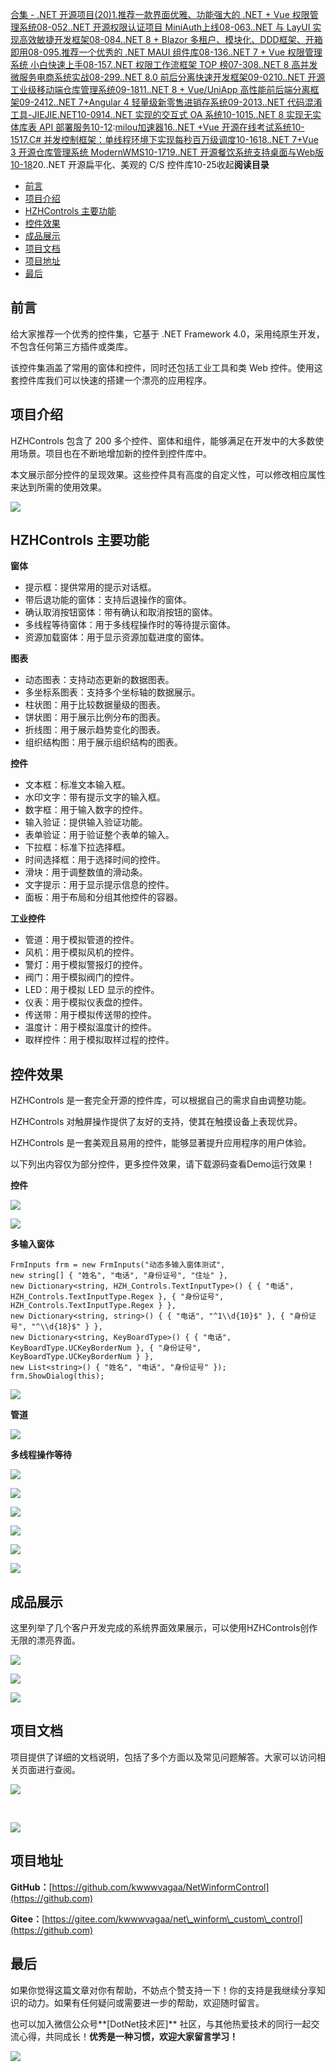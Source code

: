[合集 \- .NET 开源项目(20\)](https://github.com)[1\.推荐一款界面优雅、功能强大的 .NET \+ Vue 权限管理系统08\-05](https://github.com/1312mn/p/18342737)[2\..NET 开源权限认证项目 MiniAuth上线08\-06](https://github.com/1312mn/p/18344646)[3\..NET 与 LayUI 实现高效敏捷开发框架08\-08](https://github.com/1312mn/p/18347553)[4\..NET 8 \+ Blazor 多租户、模块化、DDD框架、开箱即用08\-09](https://github.com/1312mn/p/18350326)[5\.推荐一个优秀的 .NET MAUI 组件库08\-13](https://github.com/1312mn/p/18352047)[6\..NET 7 \+ Vue 权限管理系统 小白快速上手08\-15](https://github.com/1312mn/p/18358437)[7\..NET 权限工作流框架 TOP 榜07\-30](https://github.com/1312mn/p/18331216)[8\..NET 8 高并发微服务电商系统实战08\-29](https://github.com/1312mn/p/18383133)[9\..NET 8\.0 前后分离快速开发框架09\-02](https://github.com/1312mn/p/18387692)[10\..NET 开源工业级移动端仓库管理系统09\-18](https://github.com/1312mn/p/18408636)[11\..NET 8 \+ Vue/UniApp 高性能前后端分离框架09\-24](https://github.com/1312mn/p/18418452)[12\..NET 7\+Angular 4 轻量级新零售进销存系统09\-20](https://github.com/1312mn/p/18417365)[13\..NET 代码混淆工具\-JIEJIE.NET10\-09](https://github.com/1312mn/p/18435527)[14\..NET 实现的交互式 OA 系统10\-10](https://github.com/1312mn/p/18435039)[15\..NET 8 实现无实体库表 API 部署服务10\-12](https://github.com/1312mn/p/18454788):[milou加速器](https://xinminxuehui.org)[16\..NET \+Vue 开源在线考试系统10\-15](https://github.com/1312mn/p/18462482)[17\.C\# 并发控制框架：单线程环境下实现每秒百万级调度10\-16](https://github.com/1312mn/p/18460025)[18\..NET 7\+Vue 3 开源仓库管理系统 ModernWMS10\-17](https://github.com/1312mn/p/18468668)[19\..NET 开源餐饮系统支持桌面与Web版10\-18](https://github.com/1312mn/p/18471102)20\..NET 开源扁平化、美观的 C/S 控件库10\-25收起**阅读目录**

* [前言](#_label0)
* [项目介绍](#_label1)
* [HZHControls 主要功能](#_label2)
* [控件效果](#_label3)
* [成品展示](#_label4)
* [项目文档](#_label5)
* [项目地址](#_label6)
* [最后](#_label7)

## 前言


给大家推荐一个优秀的控件集，它基于 .NET Framework 4\.0，采用纯原生开发，不包含任何第三方插件或类库。


该控件集涵盖了常用的窗体和控件，同时还包括工业工具和类 Web 控件。使用这套控件库我们可以快速的搭建一个漂亮的应用程序。


## 项目介绍


HZHControls 包含了 200 多个控件、窗体和组件，能够满足在开发中的大多数使用场景。项目也在不断地增加新的控件到控件库中。


本文展示部分控件的呈现效果。这些控件具有高度的自定义性，可以修改相应属性来达到所需的使用效果。


![](https://img2024.cnblogs.com/blog/576536/202410/576536-20241025092600889-298531346.png)


## HZHControls 主要功能


**窗体**


* 提示框：提供常用的提示对话框。
* 带后退功能的窗体：支持后退操作的窗体。
* 确认取消按钮窗体：带有确认和取消按钮的窗体。
* 多线程等待窗体：用于多线程操作时的等待提示窗体。
* 资源加载窗体：用于显示资源加载进度的窗体。


**图表**


* 动态图表：支持动态更新的数据图表。
* 多坐标系图表：支持多个坐标轴的数据展示。
* 柱状图：用于比较数据量级的图表。
* 饼状图：用于展示比例分布的图表。
* 折线图：用于展示趋势变化的图表。
* 组织结构图：用于展示组织结构的图表。


**控件**


* 文本框：标准文本输入框。
* 水印文字：带有提示文字的输入框。
* 数字框：用于输入数字的控件。
* 输入验证：提供输入验证功能。
* 表单验证：用于验证整个表单的输入。
* 下拉框：标准下拉选择框。
* 时间选择框：用于选择时间的控件。
* 滑块：用于调整数值的滑动条。
* 文字提示：用于显示提示信息的控件。
* 面板：用于布局和分组其他控件的容器。


**工业控件**


* 管道：用于模拟管道的控件。
* 风机：用于模拟风机的控件。
* 警灯：用于模拟警报灯的控件。
* 阀门：用于模拟阀门的控件。
* LED：用于模拟 LED 显示的控件。
* 仪表：用于模拟仪表盘的控件。
* 传送带：用于模拟传送带的控件。
* 温度计：用于模拟温度计的控件。
* 取样控件：用于模拟取样过程的控件。


## 控件效果


HZHControls 是一套完全开源的控件库，可以根据自己的需求自由调整功能。


HZHControls 对触屏操作提供了友好的支持，使其在触摸设备上表现优异。


HZHControls 是一套美观且易用的控件，能够显著提升应用程序的用户体验。


以下列出内容仅为部分控件，更多控件效果，请下载源码查看Demo运行效果！


**控件**


![](https://img2024.cnblogs.com/blog/576536/202410/576536-20241025092656711-314083656.png)


![](https://img2024.cnblogs.com/blog/576536/202410/576536-20241025092726164-1855130575.gif)


**多输入窗体**




```
FrmInputs frm = new FrmInputs("动态多输入窗体测试",
new string[] { "姓名", "电话", "身份证号", "住址" },
new Dictionary<string, HZH_Controls.TextInputType>() { { "电话", HZH_Controls.TextInputType.Regex }, { "身份证号", HZH_Controls.TextInputType.Regex } },
new Dictionary<string, string>() { { "电话", "^1\\d{10}$" }, { "身份证号", "^\\d{18}$" } },
new Dictionary<string, KeyBoardType>() { { "电话", KeyBoardType.UCKeyBorderNum }, { "身份证号", KeyBoardType.UCKeyBorderNum } },
new List<string>() { "姓名", "电话", "身份证号" });
frm.ShowDialog(this);
```


![](https://img2024.cnblogs.com/blog/576536/202410/576536-20241025092931908-1860573882.png)


**管道**


![](https://img2024.cnblogs.com/blog/576536/202410/576536-20241025093004497-1044004457.png)


**多线程操作等待**


![](https://img2024.cnblogs.com/blog/576536/202410/576536-20241025093026757-37574651.png)


![](https://img2024.cnblogs.com/blog/576536/202410/576536-20241025093047967-1692997965.png)


![](https://img2024.cnblogs.com/blog/576536/202410/576536-20241025093111178-1253135670.png)


![](https://img2024.cnblogs.com/blog/576536/202410/576536-20241025093143869-370172082.png)


![](https://img2024.cnblogs.com/blog/576536/202410/576536-20241025093210254-2029881287.png)


![](https://img2024.cnblogs.com/blog/576536/202410/576536-20241025093229393-811415817.png)


## 成品展示


这里列举了几个客户开发完成的系统界面效果展示，可以使用HZHControls创作无限的漂亮界面。


![](https://img2024.cnblogs.com/blog/576536/202410/576536-20241025093302787-1920178407.png)


![](https://img2024.cnblogs.com/blog/576536/202410/576536-20241025093325670-1485981175.png)


![](https://img2024.cnblogs.com/blog/576536/202410/576536-20241025093357523-690478776.png)


## 项目文档


项目提供了详细的文档说明，包括了多个方面以及常见问题解答。大家可以访问相关页面进行查阅。


![](https://img2024.cnblogs.com/blog/576536/202410/576536-20241025093427879-334232648.png)


 


![](https://img2024.cnblogs.com/blog/576536/202410/576536-20241025093450265-858255478.png)


## 项目地址


**GitHub：**[https://github.com/kwwwvagaa/NetWinformControl](https://github.com)


**Gitee：**[https://gitee.com/kwwwvagaa/net\_winform\_custom\_control](https://github.com)


## 最后


如果你觉得这篇文章对你有帮助，不妨点个赞支持一下！你的支持是我继续分享知识的动力。如果有任何疑问或需要进一步的帮助，欢迎随时留言。


也可以加入微信公众号**\[DotNet技术匠]** 社区，与其他热爱技术的同行一起交流心得，共同成长！**优秀是一种习惯，欢迎大家留言学习！**


![](https://img2024.cnblogs.com/blog/576536/202408/576536-20240814113403514-910171896.png)


